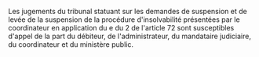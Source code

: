 Les jugements du tribunal statuant sur les demandes de suspension et de levée de la suspension de la procédure d'insolvabilité présentées par le coordinateur en application du e du 2 de l'article 72 sont susceptibles d'appel de la part du débiteur, de l'administrateur, du mandataire judiciaire, du coordinateur et du ministère public.
